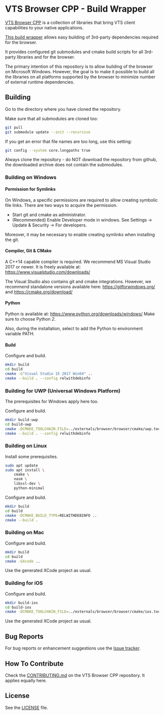 # VTS Browser CPP - Build Wrapper

[VTS Browser CPP](https://github.com/melown/vts-browser-cpp) is a collection of libraries that bring VTS client capabilities to your native applications.

[This build wrapper](https://github.com/melown/vts-browser-cpp-build-wrapper) allows easy building of 3rd-party dependencies required for the browser.

It provides configured git submodules and cmake build scripts for all 3rd-party libraries and for the browser.

The primary intention of this repository is to allow building of the browser on Microsoft Windows.
However, the goal is to make it possible to build all the libraries on all platforms supported by the browser to minimize number of external runtime dependencies.

## Building

Go to the directory where you have cloned the repository.

Make sure that all submodules are cloned too:
```bash
git pull
git submodule update --init --recursive
```

If you get an error that file names are too long, use this setting:
```bash
git config --system core.longpaths true
```

Always clone the repository - do NOT download the repository from github, the downloaded archive does not contain the submodules.

### Building on Windows

#### Permission for Symlinks

On Windows, a specific permissions are required to allow creating symbolic file links.
There are two ways to acquire the permission.

 - Start git and cmake as administrator.
 - (Recommended) Enable Developer mode in windows.
   See Settings -> Update & Security -> For developers.

Moreover, it may be necessary to enable creating symlinks when installing the git.

#### Compiler, Git & CMake

A C++14 capable compiler is required.
We recommend MS Visual Studio 2017 or newer.
It is freely available at: https://www.visualstudio.com/downloads/

The Visual Studio also contains git and cmake integrations.
However, we recommend standalone versions available here:
https://gitforwindows.org/ and https://cmake.org/download/

#### Python

Python is available at: https://www.python.org/downloads/windows/
Make sure to choose Python *2*.

Also, during the installation, select to add the Python to environment variable PATH.

#### Build

Configure and build.
```bash
mkdir build
cd build
cmake -G"Visual Studio 15 2017 Win64" ..
cmake --build . --config relwithdebinfo
```

### Building for UWP (Universal Windows Platform)

The prerequisites for Windows apply here too.

Configure and build.
```bash
mkdir build-uwp
cd build-uwp
cmake -DCMAKE_TOOLCHAIN_FILE=../externals/browser/browser/cmake/uwp.toolchain.cmake -G"Visual Studio 15 2017 Win64" ..
cmake --build . --config relwithdebinfo
```

### Building on Linux

Install some prerequisites.

```bash
sudo apt update
sudo apt install \
    cmake \
    nasm \
    libssl-dev \
    python-minimal
```

Configure and build.
```bash
mkdir build
cd build
cmake -DCMAKE_BUILD_TYPE=RELWITHDEBINFO ..
cmake --build .
```

### Building on Mac

Configure and build.
```bash
mkdir build
cd build
cmake -GXcode ..
```

Use the generated XCode project as usual.

### Building for iOS

Configure and build.
```bash
mkdir build-ios
cd build-ios
cmake -DCMAKE_TOOLCHAIN_FILE=../externals/browser/browser/cmake/ios.toolchain.cmake -GXcode ..
```

Use the generated XCode project as usual.

## Bug Reports

For bug reports or enhancement suggestions use the
[Issue tracker](https://github.com/melown/vts-browser-cpp-build-wrapper/issues).

## How To Contribute

Check the [CONTRIBUTING.md](https://github.com/Melown/vts-browser-cpp/blob/master/CONTRIBUTING.md) on the VTS Browser CPP repository.
It applies equally here.

## License

See the [LICENSE](LICENSE) file.



